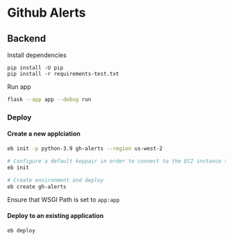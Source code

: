 # Github Alerts

## Backend

Install dependencies

```python3
pip install -U pip
pip install -r requirements-test.txt
```

Run app

```sh
flask --app app --debug run
```

### Deploy

#### Create a new applciation

```sh
eb init -p python-3.9 gh-alerts --region us-west-2

# Configure a default keypair in order to connect to the EC2 instance that hosts your app
eb init

# Create environment and deploy
eb create gh-alerts
```

Ensure that WSGI Path is set to `app:app`

#### Deploy to an existing application

```sh
eb deploy
```
